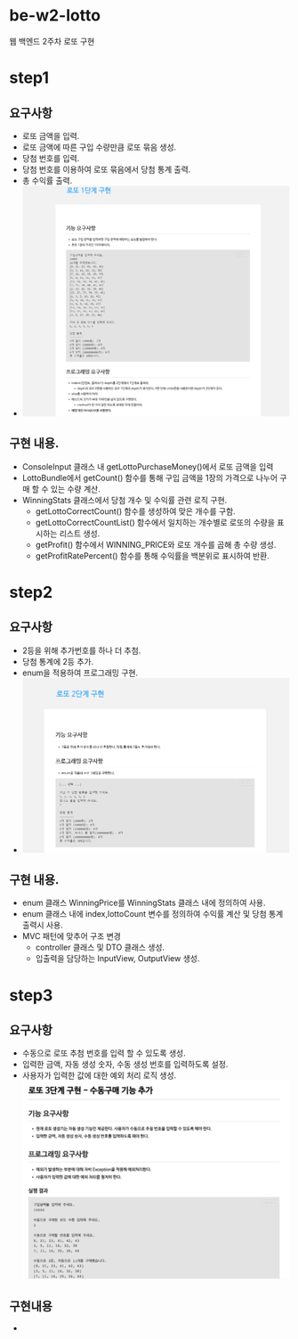 # be-w2-lotto
웹 백엔드 2주차 로또 구현


# step1

## 요구사항
- 로또 금액을 입력.
- 로또 금액에 따른 구입 수량만큼 로또 묶음 생성.
- 당첨 번호를 입력.
- 당첨 번호를 이용하여 로또 묶음에서 당첨 통계 출력.
- 총 수익률 출력.
- ![img.png](img.png)

## 구현 내용.
- ConsoleInput 클래스 내 getLottoPurchaseMoney()에서 로또 금액을 입력
- LottoBundle에서 getCount() 함수를 통해 구입 금액을 1장의 가격으로 나누어 구매 할 수 있는 수량 계산.
- WinningStats 클래스에서 당첨 개수 및 수익률 관련 로직 구현.
  - getLottoCorrectCount() 함수를 생성하여 맞은 개수를 구함.
  - getLottoCorrectCountList() 함수에서 일치하는 개수별로 로또의 수량을 표시하는 리스트 생성.
  - getProfit() 함수에서 WINNING_PRICE와 로또 개수를 곱해 총 수량 생성.  
  - getProfitRatePercent() 함수를 통해 수익률을 백분위로 표시하여 반환.

# step2

## 요구사항
- 2등을 위해 추가번호를 하나 더 추첨.
- 당첨 통계에 2등 추가.
- enum을 적용하여 프로그래밍 구현.
- ![img_1.png](img_1.png)


## 구현 내용.
- enum 클래스 WinningPrice를 WinningStats 클래스 내에 정의하여 사용.
- enum 클래스 내에 index,lottoCount 변수를 정의하여 수익률 계산 및 당첨 통계 출력시 사용.
- MVC 패턴에 맞추어 구조 변경
  - controller 클래스 및 DTO 클래스 생성.
  - 입출력을 담당하는 InputView, OutputView 생성.

# step3

## 요구사항
- 수동으로 로또 추첨 번호를 입력 할 수 있도록 생성.
- 입력한 금액, 자동 생성 숫자, 수동 생성 번호를 입력하도록 설정.
- 사용자가 입력한 값에 대한 예외 처리 로직 생성.
![img_2.png](img_2.png)

## 구현내용
- 